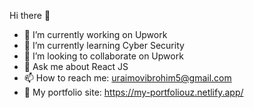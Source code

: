 Hi there 👋

- 🔭 I’m currently working on Upwork
- 🌱 I’m currently learning Cyber Security
- 👯 I’m looking to collaborate on Upwork
- 💬 Ask me about React JS
- 📫 How to reach me: uraimovibrohim5@gmail.com
- 📰 My portfolio site:  https://my-portfoliouz.netlify.app/
